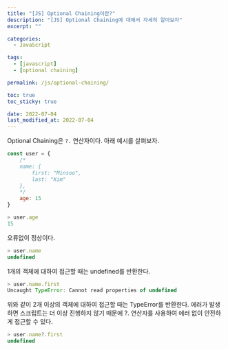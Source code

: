 ```yaml
---
title: "[JS] Optional Chaining이란?"
description: "[JS] Optional Chaining에 대해서 자세히 알아보자"
excerpt: ""

categories:
  - JavaScript

tags:
  - [javascript]
  - [optional chaining]

permalink: /js/optional-chaining/

toc: true
toc_sticky: true

date: 2022-07-04
last_modified_at: 2022-07-04
---
```


Optional Chaining은 `?.` 연산자이다. 아래 예시를 살펴보자.

```javascript
const user = {
    /*
    name: {
        first: "Minsoo",
        last: "Kim"
    },
    */
    age: 15
}
```

```javascript
> user.age
15
```
오류없이 정상이다.

```javascript
> user.name
undefined
```
1개의 객체에 대하여 접근할 때는 undefined를 반환한다.

```javascript
> user.name.first
Uncaught TypeError: Cannot read properties of undefined
```
위와 같이 2개 이상의 객체에 대하여 접근할 때는 TypeError를 반환한다.
에러가 발생하면 스크립트는 더 이상 진행하지 않기 때문에 ?. 연산자를 사용하여 에러 없이 안전하게 접근할 수 있다.

```javascript
> user.name?.first
undefined
```